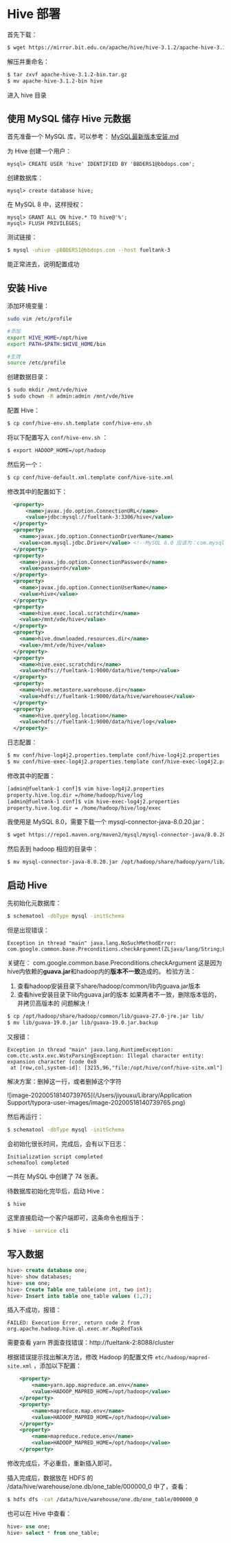 # Hive 部署

首先下载：

```bash
$ wget https://mirror.bit.edu.cn/apache/hive/hive-3.1.2/apache-hive-3.1.2-bin.tar.gz
```

解压并重命名：

```bash
$ tar zxvf apache-hive-3.1.2-bin.tar.gz
$ mv apache-hive-3.1.2-bin hive
```

进入 hive 目录



## 使用 MySQL 储存 Hive 元数据

首先准备一个 MySQL 库，可以参考： [MySQL最新版本安装.md](../../数据存储/MySQL/MySQL最新版本安装.md) 

为 Hive 创建一个用户：

````mysql
mysql> CREATE USER 'hive' IDENTIFIED BY 'BBDERS1@bbdops.com';
````

创建数据库：

```mysql
mysql> create database hive;
```

在 MySQL 8 中，这样授权：

```mysql
mysql> GRANT ALL ON hive.* TO hive@'%';
mysql> FLUSH PRIVILEGES;
```

测试链接：

```bash
$ mysql -uhive -pBBDERS1@bbdops.com --host fueltank-3
```

能正常进去，说明配置成功



## 安装 Hive

添加环境变量：

```bash
sudo vim /etc/profile

#添加
export HIVE_HOME=/opt/hive
export PATH=$PATH:$HIVE_HOME/bin

#生效
source /etc/profile
```

创建数据目录：

```bash
$ sudo mkdir /mnt/vde/hive
$ sudo chown -R admin:admin /mnt/vde/hive
```

配置 Hive：

```bash
$ cp conf/hive-env.sh.template conf/hive-env.sh
```

将以下配置写入 `conf/hive-env.sh` ：

```bash
$ export HADOOP_HOME=/opt/hadoop
```

然后另一个：

```bash
$ cp conf/hive-default.xml.template conf/hive-site.xml
```

修改其中的配置如下：

```xml
  <property>
      <name>javax.jdo.option.ConnectionURL</name>
      <value>jdbc:mysql://fueltank-3:3306/hive</value>
  </property>
  <property>
    <name>javax.jdo.option.ConnectionDriverName</name>
    <value>com.mysql.jdbc.Driver</value> <!--MySQL 8.0 应该为：com.mysql.cj.jdbc.Driver -->
  </property>
  <property>
    <name>javax.jdo.option.ConnectionPassword</name>
    <value>password</value>
  </property>
  <property>
    <name>javax.jdo.option.ConnectionUserName</name>
    <value>hive</value>
  </property>
  <property>
    <name>hive.exec.local.scratchdir</name>
    <value>/mnt/vde/hive</value>
  </property>
  <property>
    <name>hive.downloaded.resources.dir</name>
    <value>/mnt/vde/hive</value>
  </property>
  <property>
    <name>hive.exec.scratchdir</name>
    <value>hdfs://fueltank-1:9000/data/hive/temp</value>
  </property>
  <property>
    <name>hive.metastore.warehouse.dir</name>
    <value>hdfs://fueltank-1:9000/data/hive/warehouse</value>
  </property>
  <property>
    <name>hive.querylog.location</name>
    <value>hdfs://fueltank-1:9000/data/hive/log</value>
  </property>
```

日志配置：

```bash
$ mv conf/hive-log4j2.properties.template conf/hive-log4j2.properties
$ mv conf/hive-exec-log4j2.properties.template conf/hive-exec-log4j2.properties
```

修改其中的配置：

```bash
[admin@fueltank-1 conf]$ vim hive-log4j2.properties
property.hive.log.dir =/home/hadoop/hive/log
[admin@fueltank-1 conf]$ vim hive-exec-log4j2.properties
property.hive.log.dir = /home/hadoop/hive/log/exec
```

我使用是 MySQL 8.0，需要下载一个 mysql-connector-java-8.0.20.jar：

```bash
$ wget https://repo1.maven.org/maven2/mysql/mysql-connector-java/8.0.20/mysql-connector-java-8.0.20.jar
```

然后丢到 hadoop 相应的目录中：

```bash
$ mv mysql-connector-java-8.0.20.jar /opt/hadoop/share/hadoop/yarn/lib/
```



## 启动 Hive

先初始化元数据库：

```bash
$ schematool -dbType mysql -initSchema
```

但是出现错误：

```
Exception in thread "main" java.lang.NoSuchMethodError: com.google.common.base.Preconditions.checkArgument(ZLjava/lang/String;Ljava/lang/Object;)V
```

关键在： com.google.common.base.Preconditions.checkArgument 这是因为hive内依赖的**guava.jar**和hadoop内的**版本不一致**造成的。 检验方法：

1. 查看hadoop安装目录下share/hadoop/common/lib内guava.jar版本
2. 查看hive安装目录下lib内guava.jar的版本 如果两者不一致，删除版本低的，并拷贝高版本的 问题解决！

```bash
$ cp /opt/hadoop/share/hadoop/common/lib/guava-27.0-jre.jar lib/
$ mv lib/guava-19.0.jar lib/guava-19.0.jar.backup
```

又报错：

```
Exception in thread "main" java.lang.RuntimeException: com.ctc.wstx.exc.WstxParsingException: Illegal character entity: expansion character (code 0x8
 at [row,col,system-id]: [3215,96,"file:/opt/hive/conf/hive-site.xml"]
```

解决方案：删掉这一行，或者删掉这个字符

![image-20200518140739765](/Users/jiyouxu/Library/Application Support/typora-user-images/image-20200518140739765.png)

然后再运行：

```bash
$ schematool -dbType mysql -initSchema
```

会初始化很长时间，完成后，会有以下日志：

```
Initialization script completed
schemaTool completed
```

一共在 MySQL 中创建了 74 张表。

待数据库初始化完毕后，启动 Hive：

```bash
$ hive
```

这里直接启动一个客户端即可，这条命令也相当于：

```bash
$ hive --service cli
```





## 写入数据

```sql
hive> create database one;
hive> show databases;
hive> use one;
hive> Create Table one_table(one int, two int);
hive> Insert into table one_table values (1,2);
```

插入不成功，报错：

```
FAILED: Execution Error, return code 2 from org.apache.hadoop.hive.ql.exec.mr.MapRedTask
```

需要查看 yarn 界面查找错误：http://fueltank-2:8088/cluster

根据错误提示找出解决方法，修改 Hadoop 的配置文件 `etc/hadoop/mapred-site.xml` ，添加以下配置：

```xml
    <property>
        <name>yarn.app.mapreduce.am.env</name>
        <value>HADOOP_MAPRED_HOME=/opt/hadoop</value>
    </property>
    <property>
        <name>mapreduce.map.env</name>
        <value>HADOOP_MAPRED_HOME=/opt/hadoop</value>
    </property>
    <property>
        <name>mapreduce.reduce.env</name>
        <value>HADOOP_MAPRED_HOME=/opt/hadoop</value>
    </property>
```

修改完成后，不必重启，重新插入即可。

插入完成后，数据放在 HDFS 的 /data/hive/warehouse/one.db/one_table/000000_0 中了，查看：

````bash
$ hdfs dfs -cat /data/hive/warehouse/one.db/one_table/000000_0
````

也可以在 Hive 中查看：

```sql
hive> use one;
hive> select * from one_table;
```







